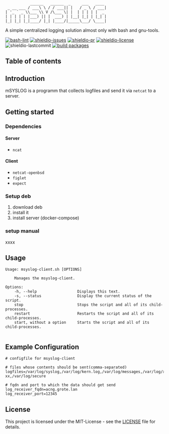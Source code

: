 ```
           ______   ______  _     ___   ____
 _ __ ___ / ___\ \ / / ___|| |   / _ \ / ___|
| '_ ` _ \\___ \\ V /\___ \| |  | | | | |  _
| | | | | |___) || |  ___) | |__| |_| | |_| |
|_| |_| |_|____/ |_| |____/|_____\___/ \____|
```

 A simple centralized logging solution almost only with bash and gnu-tools.

 [![bash-lint](https://github.com/quotengrote/mSYSLOG/actions/workflows/bash_lint.yml/badge.svg)](https://github.com/quotengrote/mSYSLOG/actions/workflows/bash_lint.yml)
 [![shieldio-issues](https://img.shields.io/github/issues/quotengrote/msyslog)](https://github.com/quotengrote/mSYSLOG/issues)
[![shieldio-pr](https://img.shields.io/github/issues-pr/quotengrote/msyslog)](https://github.com/quotengrote/mSYSLOG/pulls)
[![shieldio-license](https://img.shields.io/badge/license-MIT-brightgreen)](./LICENSE)
![shieldio-lastcommit](https://img.shields.io/github/last-commit/quotengrote/msyslog)
[![build packages](https://github.com/quotengrote/mSYSLOG/actions/workflows/build-deb.yml/badge.svg)](https://github.com/quotengrote/mSYSLOG/actions/workflows/build-deb.yml)

## Table of contents

## Introduction
mSYSLOG is a programm that collects logfiles and send it via `netcat` to a server.

## Getting started

### Dependencies
#### Server
* ``ncat``

#### Client
* ``netcat-openbsd ``
* ``figlet``
* ``expect``

### Setup deb
1. download deb
2. install it
3. install server (docker-compose)
### setup manual
xxxx

## Usage
```
Usage: msyslog-client.sh [OPTIONS]

    Manages the msyslog-client.

Options:
    -h, --help                  Displays this text.
    -s, --status                Display the current status of the script.
    stop                        Stops the script and all of its child-processes.
    restart                     Restarts the script and all of its child-processes.
    start, without a option     Starts the script and all of its child-processes.


```

## Example Configuration
```
# configfile for msyslog-client

# files whose contents should be sent(comma-separated)
logfiles=/var/log/syslog,/var/log/kern.log,/var/log/messages,/var/log/x xx,/var/log/secure

# fqdn and port to which the data should get send
log_receiver_fqdn=acng.grote.lan
log_receiver_port=12345

```

## License
This project is licensed under the MIT-License - see the [LICENSE](./LICENSE) file for details.
